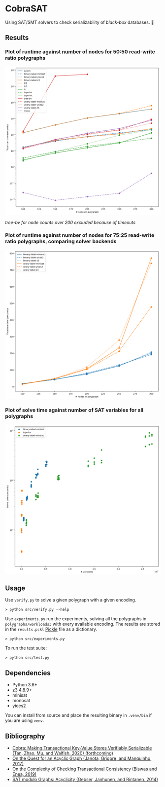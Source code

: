 # CobraSAT

Using SAT/SMT solvers to check serializability of _black-box_ databases. 🐍

## Results

### Plot of runtime against number of nodes for 50:50 read-write ratio polygraphs

![Plot of runtime against number of nodes for 50:50 read-write ratio polygraphs](images/runtime-against-nodes.png)

*tree-bv for node counts over 200 excluded because of timeouts*

### Plot of runtime against number of nodes for 75:25 read-write ratio polygraphs, comparing solver backends

![Plot of runtime against number of nodes for 75:25 read-write ratio polygraphs, comparing solver backends](images/backend-comparison.png)

### Plot of solve time against number of SAT variables for all polygraphs

![Plot of solve time against number of variables for all polygraphs](images/solve-time-against-variables.png)

## Usage

Use `verify.py` to solve a given polygraph with a given encoding.

```
> python src/verify.py --help
```

Use `experiments.py` run the experiments, solving all the polygraphs in `polygraphs/workloads3` with every available encoding. The results are stored in the `results.pckl` [Pickle](https://docs.python.org/3/library/pickle.html) file as a dictionary.
```
> python src/experiments.py
```

To run the test suite:
```
> python src/test.py
```

## Dependencies

- Python 3.6+
- z3 4.8.9+
- minisat
- monosat
- yices2

You can install from source and place the resulting binary in `.venv/bin` if you are using `venv`.

## Bibliography

- [Cobra: Making Transactional Key-Value Stores Verifiably Serializable (Tan, Zhao, Mu, and Walfish, 2020) (forthcoming)](http://naizhengtan.github.io/)
- [On the Quest for an Acyclic Graph (Janota, Grigore, and Manquinho, 2017)](https://arxiv.org/abs/1708.01745)
- [On the Complexity of Checking Transactional Consistency (Biswas and Enea, 2019)](https://arxiv.org/abs/1908.0450)
- [SAT modulo Graphs: Acyclicity (Gebser, Janhunen, and Rintanen, 2014)](https://link.springer.com/chapter/10.1007/978-3-319-11558-0_10)

